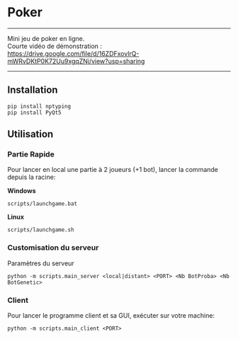 # Poker

---

Mini jeu de poker en ligne.  
Courte vidéo de démonstration : https://drive.google.com/file/d/16ZDFxovlrQ-mWRvDKtP0K72Uu9xgqZNj/view?usp=sharing

---

## Installation

```
pip install nptyping
pip install PyQt5
```

## Utilisation

### Partie Rapide

Pour lancer en local une partie à 2 joueurs (+1 bot), lancer la commande depuis la racine:

**Windows**
```shell
scripts/launchgame.bat
```
**Linux**
```shell
scripts/launchgame.sh
```

### Customisation du serveur

Paramètres du serveur

```shell
python -m scripts.main_server <local|distant> <PORT> <Nb BotProba> <Nb BotGenetic>
```


### Client

Pour lancer le programme client et sa GUI, exécuter sur votre machine:
```shell
python -m scripts.main_client <PORT>
```
